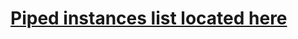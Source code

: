 # [Piped instances list located here](https://github.com/NoPlagiarism/frontend-instances-list/tree/master/instances/youtube/piped)